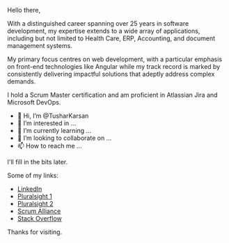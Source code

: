 Hello there,

With a distinguished career spanning over 25 years in software development, my expertise extends to a wide array of applications, including but not limited to Health Care, ERP, Accounting, and document management systems.

My primary focus centres on web development, with a particular emphasis on front-end technologies like Angular while my track record is marked by consistently delivering impactful solutions that adeptly address complex demands.

I hold a Scrum Master certification and am proficient in Atlassian Jira and Microsoft DevOps.

- 👋 Hi, I’m @TusharKarsan
- 👀 I’m interested in ...
- 🌱 I’m currently learning ...
- 💞️ I’m looking to collaborate on ...
- 📫 How to reach me ...

I'll fill in the bits later.

Some of my links:
 - [LinkedIn](https://uk.linkedin.com/in/tusharkarsan)
 - [Pluralsight 1](https://app.pluralsight.com/profile/tkarsan)
 - [Pluralsight 2](https://app.pluralsight.com/profile/tkarsan2)
 - [Scrum Alliance](https://www.scrumalliance.org/community/profile/tkarsan)
 - [Stack Overflow](https://stackoverflow.com/users/edit/22943887)

Thanks for visiting.

<!---
TusharKarsan/TusharKarsan is a ✨ special ✨ repository because its `README.md` (this file) appears on your GitHub profile.
You can click the Preview link to take a look at your changes.
--->
